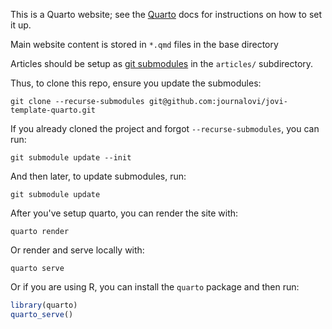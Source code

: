 This is a Quarto website; see the [Quarto](https://quarto.org/docs/getting-started/installation.html) docs for instructions on how to set it up.

Main website content is stored in `*.qmd` files in the base directory

Articles should be setup as [git submodules](https://git-scm.com/book/en/v2/Git-Tools-Submodules) in the `articles/` subdirectory.

Thus, to clone this repo, ensure you update the submodules:

```
git clone --recurse-submodules git@github.com:journalovi/jovi-template-quarto.git
```

If you already cloned the project and forgot `--recurse-submodules`, you can run:
```
git submodule update --init
```

And then later, to update submodules, run:

```
git submodule update
```

After you've setup quarto, you can render the site with:

```
quarto render
```

Or render and serve locally with:

```
quarto serve
```

Or if you are using R, you can install the `quarto` package and then run:

```r
library(quarto)
quarto_serve()
```
